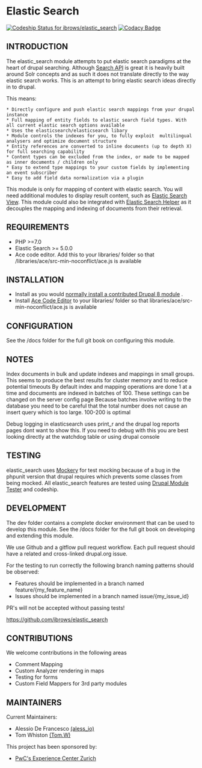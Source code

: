 # Elastic Search
[ ![Codeship Status for ibrows/elastic_search](https://app.codeship.com/projects/3ca0ef00-22a3-0135-eb40-52028c1190b7/status?branch=master)](https://app.codeship.com/projects/221747)
[ ![Codacy Badge](https://api.codacy.com/project/badge/Grade/d3396f1fe8104eac9a376952d37506a9)](https://www.codacy.com?utm_source=github.com&amp;utm_medium=referral&amp;utm_content=ibrows/elastic_search&amp;utm_campaign=Badge_Grade)


INTRODUCTION
------------

The elastic_search module attempts to put elastic search paradigms at the heart of drupal searching. Although [Search API](https://www.drupal.org/project/search_api) is great
it is heavily built around Solr concepts and as such it does not translate directly to the way elastic search works. This is an attempt to bring elastic search ideas directly in to drupal.

This means:

    * Directly configure and push elastic search mappings from your drupal instance
    * Full mapping of entity fields to elastic search field types. With all current elastic search options available
    * Uses the elasticsearch/elasticsearch libary
    * Module controls the indexes for you, to fully exploit  multilingual analysers and optimize document structure
    * Entity references are converted to inline documents (up to depth X) for full searching capability
    * Content types can be excluded from the index, or made to be mapped as inner documents / children only
    * Easy to extend type mappings to your custom fields by implementing an event subscriber
    * Easy to add field data normalization via a plugin

This module is only for mapping of content with elastic search. You will need additional modules to display result content, such as [Elastic Search View](https://github.com/ibrows/elastic_search_view).
This module could also be integrated with [Elastic Search Helper](https://www.drupal.org/project/elasticsearch_helper) as it decouples the mapping and indexing of documents from their retrieval.


REQUIREMENTS
------------

* PHP >=7.0
* Elastic Search >= 5.0.0
* Ace code editor. Add this to your libraries/ folder so that /libraries/ace/src-min-noconflict/ace.js is available


INSTALLATION
------------

* Install as you would [normally install a contributed Drupal 8 module](https://drupal.org/documentation/install/modules-themes/modules-8) .
* Install [Ace Code Editor](https://ace.c9.io/) to your libraries/ folder so that libraries/ace/src-min-noconflict/ace.js is available


CONFIGURATION
-------------

See the /docs folder for the full git book on configuring this module.


NOTES
-----

Index documents in bulk and update indexes and mappings in small groups. This seems to produce the best results for cluster memory and to reduce potential timeouts
By default index and mapping operations are done 1 at a time and documents are indexed in batches of 100. These settings can be changed on the server config page
Because batches involve writing to the database you need to be careful that the total number does not cause an insert query which is too large. 100-200 is optimal

Debug logging in elasticsearch uses print_r and the drupal log reports pages dont want to show this. If you need to debug with this you are best looking directly at the watchdog table or using drupal console


TESTING
-------

elastic_search uses [Mockery](http://docs.mockery.io) for test mocking because of a bug in the phpunit version that drupal requires which prevents some classes from being mocked.
All elastic_search features are tested using [Drupal Module Tester](https://github.com/ibrows/drupal_module_tester) and codeship.


DEVELOPMENT
-----------

The dev folder contains a complete docker environment that can be used to develop this module.
See the /docs folder for the full git book on developing and extending this module.

We use Github and a gitflow pull request workflow.
Each pull request should have a related and cross-linked drupal.org issue.

For the testing to run correctly the following branch naming patterns should be observed:

- Features should be implemented in a branch named feature/{my_feature_name}
- Issues should be implemented in a branch named issue/{my_issue_id}

PR's will not be accepted without passing tests!

https://github.com/ibrows/elastic_search


CONTRIBUTIONS
-------------

We welcome contributions in the following areas

* Comment Mapping
* Custom Analyzer rendering in maps
* Testing for forms
* Custom Field Mappers for 3rd party modules


MAINTAINERS
-----------

Current Maintainers:

* Alessio De Francesco [(aless_io)](https://www.drupal.org/u/aless_io)
* Tom Whiston [(Tom.W)](https://www.drupal.org/u/tomw-0)

This project has been sponsored by:

* [PwC's Experience Center Zurich](http://digital.pwc.ch/en/)
